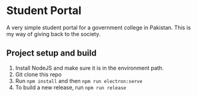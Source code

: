# Student Portal 

A very simple student portal for a government college in Pakistan. This is my way of giving back to the society. 


## Project setup and build

1) Install NodeJS and make sure it is in the environment path. 
2) Git clone this repo 
3) Run `npm install` and then `npm run electron:serve`
4) To build a new release, run `npm run release`

